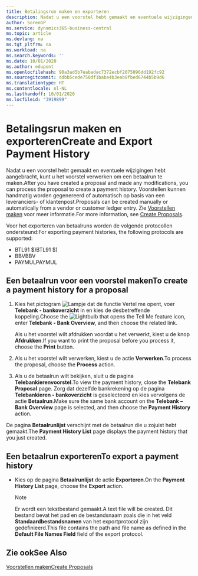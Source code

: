 ```yaml
---
title: Betalingsrun maken en exporteren
description: Nadat u een voorstel hebt gemaakt en eventuele wijzigingen hebt aangebracht, kunt u het voorstel verwerken om een betaalrun te maken. Voorstellen kunnen handmatig worden gegenereerd of automatisch op basis van een leveranciers- of klantenpost.
author: SorenGP
ms.service: dynamics365-business-central
ms.topic: article
ms.devlang: na
ms.tgt_pltfrm: na
ms.workload: na
ms.search.keywords: ''
ms.date: 10/01/2020
ms.author: edupont
ms.openlocfilehash: 90a3ad5b7eabadac7372ecbf2075096dd192fc92
ms.sourcegitcommit: ddbb5cede750df1baba4b3eab8fbed6744b5b9d6
ms.translationtype: HT
ms.contentlocale: nl-NL
ms.lasthandoff: 10/01/2020
ms.locfileid: "3919899"
---
```

# <a name="create-and-export-payment-history"></a><span data-ttu-id="efa45-104">Betalingsrun maken en exporteren</span><span class="sxs-lookup"><span data-stu-id="efa45-104">Create and Export Payment History</span></span>
<span data-ttu-id="efa45-105">Nadat u een voorstel hebt gemaakt en eventuele wijzigingen hebt aangebracht, kunt u het voorstel verwerken om een betaalrun te maken.</span><span class="sxs-lookup"><span data-stu-id="efa45-105">After you have created a proposal and made any modifications, you can process the proposal to create a payment history.</span></span> <span data-ttu-id="efa45-106">Voorstellen kunnen handmatig worden gegenereerd of automatisch op basis van een leveranciers- of klantenpost.</span><span class="sxs-lookup"><span data-stu-id="efa45-106">Proposals can be created manually or automatically from a vendor or customer ledger entry.</span></span> <span data-ttu-id="efa45-107">Zie [Voorstellen maken](how-to-create-proposals.md) voor meer informatie.</span><span class="sxs-lookup"><span data-stu-id="efa45-107">For more information, see [Create Proposals](how-to-create-proposals.md).</span></span>  

 <span data-ttu-id="efa45-108">Voor het exporteren van betaalruns worden de volgende protocollen ondersteund:</span><span class="sxs-lookup"><span data-stu-id="efa45-108">For exporting payment histories, the following protocols are supported:</span></span>  

- <span data-ttu-id="efa45-109">BTL91 $)</span><span class="sxs-lookup"><span data-stu-id="efa45-109">BTL91 $)</span></span>  
- <span data-ttu-id="efa45-110">BBV</span><span class="sxs-lookup"><span data-stu-id="efa45-110">BBV</span></span>  
- <span data-ttu-id="efa45-111">PAYMUL</span><span class="sxs-lookup"><span data-stu-id="efa45-111">PAYMUL</span></span>  

## <a name="to-create-a-payment-history-for-a-proposal"></a><span data-ttu-id="efa45-112">Een betaalrun voor een voorstel maken</span><span class="sxs-lookup"><span data-stu-id="efa45-112">To create a payment history for a proposal</span></span>  

1.  <span data-ttu-id="efa45-113">Kies het pictogram ![Lampje dat de functie Vertel me opent](../../media/ui-search/search_small.png "Vertel me wat u wilt doen"), voer **Telebank - bankoverzicht** in en kies de desbetreffende koppeling.</span><span class="sxs-lookup"><span data-stu-id="efa45-113">Choose the ![Lightbulb that opens the Tell Me feature](../../media/ui-search/search_small.png "Tell me what you want to do") icon, enter **Telebank - Bank Overview**, and then choose the related link.</span></span>  

    <span data-ttu-id="efa45-114">Als u het voorstel wilt afdrukken voordat u het verwerkt, kiest u de knop **Afdrukken**.</span><span class="sxs-lookup"><span data-stu-id="efa45-114">If you want to print the proposal before you process it, choose the **Print** button.</span></span>  

2.  <span data-ttu-id="efa45-115">Als u het voorstel wilt verwerken, kiest u de actie **Verwerken**.</span><span class="sxs-lookup"><span data-stu-id="efa45-115">To process the proposal, choose the **Process** action.</span></span>  
3.  <span data-ttu-id="efa45-116">Als u de betaalrun wilt bekijken, sluit u de pagina **Telebankierenvoorstel**.</span><span class="sxs-lookup"><span data-stu-id="efa45-116">To view the payment history, close the **Telebank Proposal** page.</span></span> <span data-ttu-id="efa45-117">Zorg dat dezelfde bankrekening op de pagina **Telebankieren - bankoverzicht** is geselecteerd en kies vervolgens de actie **Betaalrun**.</span><span class="sxs-lookup"><span data-stu-id="efa45-117">Make sure the same bank account on the **Telebank – Bank Overview** page is selected, and then choose the **Payment History** action.</span></span>  

<span data-ttu-id="efa45-118">De pagina **Betaalrunlijst** verschijnt met de betaalrun die u zojuist hebt gemaakt.</span><span class="sxs-lookup"><span data-stu-id="efa45-118">The **Payment History List** page displays the payment history that you just created.</span></span>  

## <a name="to-export-a-payment-history"></a><span data-ttu-id="efa45-119">Een betaalrun exporteren</span><span class="sxs-lookup"><span data-stu-id="efa45-119">To export a payment history</span></span>  

- <span data-ttu-id="efa45-120">Kies op de pagina **Betaalrunlijst** de actie **Exporteren**.</span><span class="sxs-lookup"><span data-stu-id="efa45-120">On the **Payment History List** page, choose the **Export** action.</span></span>  

    > [!NOTE]  
    >  <span data-ttu-id="efa45-121">Er wordt een tekstbestand gemaakt.</span><span class="sxs-lookup"><span data-stu-id="efa45-121">A text file will be created.</span></span> <span data-ttu-id="efa45-122">Dit bestand bevat het pad en de bestandsnaam zoals die in het veld **Standaardbestandsnamen** van het exportprotocol zijn gedefinieerd.</span><span class="sxs-lookup"><span data-stu-id="efa45-122">This file contains the path and file name as defined in the **Default File Names Field** field of the export protocol.</span></span>  

## <a name="see-also"></a><span data-ttu-id="efa45-123">Zie ook</span><span class="sxs-lookup"><span data-stu-id="efa45-123">See Also</span></span>  
 [<span data-ttu-id="efa45-124">Voorstellen maken</span><span class="sxs-lookup"><span data-stu-id="efa45-124">Create Proposals</span></span>](how-to-create-proposals.md)
